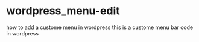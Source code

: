 wordpress_menu-edit
===================

how to add a custome menu in wordpress
this is a custome menu bar code in wordpress

